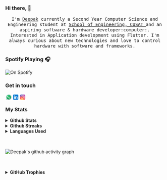 

### Hi there,  👋


<p align="center">
  
  
  <samp>
    I'm <a href="https://www.linkedin.com/in/deepak-m-s-b307631b7/">Deepak</a> currently a Second Year Computer Science and Engineering student at <a href="https://soe.cusat.ac.in/">School of Engineering, CUSAT </a> and an aspiring software & hardware developer:computer:. Interested in  Application development using Flutter. I'm always curious about new technologies and love to control hardware with software and frameworks.
  </samp>
</p>


### Spotify Playing 🎧

![On Spotify](https://spotifyme.vercel.app/api/spotify)

### Get in touch

[<img align="left" alt="Deepak | Whatsapp" width="22px" src="images/whatsapp.svg" />][whatsapp]
[<img align="left" alt="Deepak | LinkedIn" width="22px" src="images/linkedin.svg" />][linkedin]
[<img align="left" alt="Deepak | Instagram" width="22px" src="images/instagram.svg" />][instagram]



<br/>

### My Stats

<details>
<summary>
  <b>Github Stats</b>
</summary>
<p align="center"> <img alt="Deepak's Github Stats" src="https://github-readme-stats.vercel.app/api?username=Deepak-coder80&theme=vision-friendly-dark&show_icons=true&hide_border=true&count_private=true&bg_color=0D1117"/>
</details>
<details>
<summary>
  <b>Github Streaks</b>
</summary>
<p align="center"> <img alt="Deepak's Github Streaks" src="https://github-readme-streak-stats.herokuapp.com/?user=deepak-coder80&"/>
</details>

<details>
<summary>
  <b>Languages Used</b>
</summary>
<p align="center"> <img alt="Deepak's Language Stats" src="https://github-readme-stats.vercel.app/api/top-langs/?username=Deepak-coder80&hide=javascript,html" />
</details>


<br />
<br />

![Deepak's github activity graph](https://activity-graph.herokuapp.com/graph?username=Deepak-coder80&bg_color=000000&color=718191&line=e9e9ea&point=e9e9ea&area=true&hide_border=true)

<br/>
<br/>

<details>
<summary>
  <b>GitHub Trophies</b>
</summary>
<img src="https://github-profile-trophy.vercel.app/?username=Deepak-coder80&theme=juicyfresh&no-bg=true" />
</details>


[whatsapp]: https://wa.me/918086452221/

[instagram]: https://www.instagram.com/_deepak_m_s_/
[linkedin]: https://www.linkedin.com/in/deepak-m-s-b307631b7/



